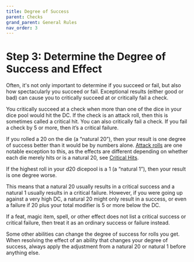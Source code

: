 ```yaml
---
title: Degree of Success
parent: Checks
grand_parent: General Rules
nav_order: 3
---
```


# Step 3: Determine the Degree of Success and Effect
Often, it's not only important to determine if you succeed or fail, but also how spectacularly you succeed or fail. Exceptional results (either good or bad) can cause you to critically succeed at or critically fail a check.

You critically succeed at a check when more than one of the dice in your dice pool would hit the DC. If the check is an attack roll, then this is sometimes called a critical hit. You can also critically fail a check. If you fail a check by 5 or more, then it’s a critical failure.

If you rolled a 20 on the die (a “natural 20”), then your result is one degree of success better than it would be by numbers alone. [Attack rolls](https://stormchaserroleplaying.com/stormchaserRPG/General/Specific/Attack/) are one notable exception to this, as the effects are different depending on whether each die merely hits or is a natural 20, see [Critical Hits](https://stormchaserroleplaying.com/stormchaserRPG/General/Damage/Roll/#critical-hits).

If the highest roll in your d20 dicepool is a 1 (a “natural 1”), then your result is one degree worse.

This means that a natural 20 usually results in a critical success and a natural 1 usually results in a critical failure. However, if you were going up against a very high DC, a natural 20 might only result in a success, or even a failure if 20 plus your total modifier is 5 or more below the DC.

If a feat, magic item, spell, or other effect does not list a critical success or critical failure, then treat it as an ordinary success or failure instead.

Some other abilities can change the degree of success for rolls you get. When resolving the effect of an ability that changes your degree of success, always apply the adjustment from a natural 20 or natural 1 before anything else.
